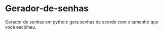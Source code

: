 # Gerador-de-senhas
Gerador de senhas em python: gera senhas de acordo com o tamanho que você escolheu.
